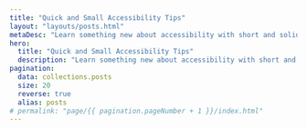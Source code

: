 ```yaml
---
title: "Quick and Small Accessibility Tips"
layout: "layouts/posts.html"
metaDesc: "Learn something new about accessibility with short and solid articles (less than 150 words)."
hero:
  title: "Quick and Small Accessibility Tips"
  description: "Learn something new about accessibility with short and solid articles (less than 150 words)."
pagination:
  data: collections.posts
  size: 20
  reverse: true
  alias: posts
# permalink: "page/{{ pagination.pageNumber + 1 }}/index.html"
---
```

